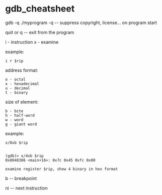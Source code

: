 # gdb_cheatsheet

gdb -q ./myprogram
-q -- suppress copyright, license... on program start

quit or q -- exit from the program

i - instruction
x - examine

example:
    
    i r $rip

address format:

    o - octal
    x - hexadecimal
    u - decimal
    t - binary

size of element:

    b - bite
    h - half-word
    w - word
    g - giant word

example:

    x/8xb $rip

    
    (gdb)> x/4xb $rip
    0x8048386 <main+16>: 0x7c 0x45 0xfc 0x00
    
    examine register $rip, show 4 binary in hex format

b -- breakpoint

ni -- next instruction